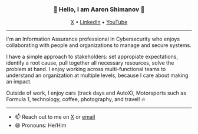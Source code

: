 <h3 align="center">👋 Hello, I am Aaron Shimanov 👋</h3>

<p align="center">
  <a href="https://x.com/AaronShimanov">X</a> •
  <a href="https://www.linkedin.com/in/aaron-shimanov/">LinkedIn</a> •
  <a href="https://www.youtube.com/c/AaronShimanov">YouTube</a>
</p>

---

I'm an Information Assurance professional in Cybersecurity who enjoys collaborating with people and organizations to manage and secure systems.

I have a simple approach to stakeholders: set appropiate expectations, identify a root cause, pull together all necessary resources, solve the problem at hand. I enjoy working across multi-functional teams to understand an organization at multiple levels, because I care about making an impact.

Outside of work, I enjoy cars (track days and AutoX), Motorsports such as Formula 1, technology, coffee, photography, and travel! 🔥

---

- 📫 Reach out to me on [X](https://www.linkedin.com/in/aaron-shimanov/) or [email](mailto:aj_shimanov@outlook.com)  
- 😄 Pronouns: He/Him
